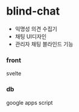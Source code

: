 # blind-chat
- 익명성 의견 수집기
- 채팅 UI디자인
- 관리자 채팅 블라인드 기능 

### front
svelte

### db
google apps script
